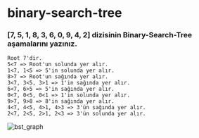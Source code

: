 # binary-search-tree

### [7, 5, 1, 8, 3, 6, 0, 9, 4, 2] dizisinin Binary-Search-Tree aşamalarını yazınız.

    Root 7'dir.
    5<7 => Root'un solunda yer alır.
    1<7, 1<5 => 5'in solunda yer alır.
    8>7 => Root'un sağında yer alır.
    3<7, 3<5, 3>1 => 1'in sağında yer alır.
    6<7, 6>5 => 5'in sağında yer alır.
    0<7, 0<5, 0<1 => 1'in solunda yer alır.
    9>7, 9>8 => 8'in sağında yer alır.
    4<7, 4<5, 4>1, 4>3 => 3'ün sağında yer alır.
    2<7, 2<5, 2>1, 2<3 => 3'ün solunda yer alır.
    
![bst_graph](https://user-images.githubusercontent.com/61492017/164761944-88f13ff2-69fb-4045-899d-c0f8281e81ee.png)
